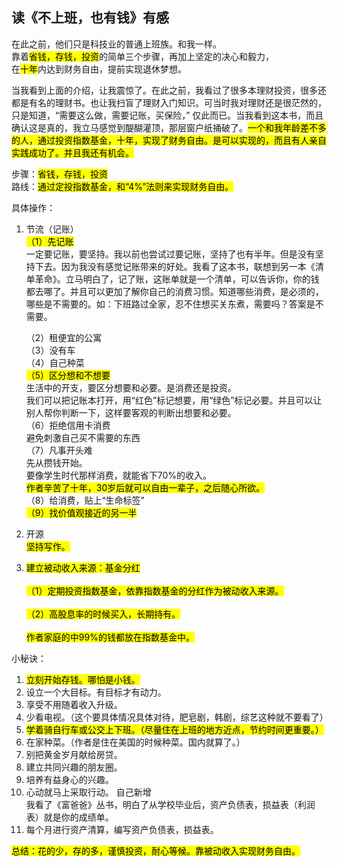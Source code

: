 <style type="text/css">
mark {
    background-color: yellow;
    color: black;
}
</style>

## 读《不上班，也有钱》有感
在此之前，他们只是科技业的普通上班族。和我一样。  
靠着<mark>省钱，存钱，投资</mark>的简单三个步骤，再加上坚定的决心和毅力，  
在<mark>十年</mark>内达到财务自由，提前实现退休梦想。  

当我看到上面的介绍，让我震惊了。在此之前，我看过了很多本理财投资，很多还都是有名的理财书。也让我扫盲了理财入门知识。可当时我对理财还是很茫然的，只是知道，“需要这么做，需要记账，买保险，”  仅此而已。当我看到这本书，而且确认这是真的，我立马感觉到醍醐灌顶，那层窗户纸捅破了。<mark>一个和我年龄差不多的人，通过投资指数基金，十年，实现了财务自由。是可以实现的，而且有人亲自实践成功了。并且我还有机会。</mark>

步骤：<mark>省钱，存钱，投资</mark>  
路线：<mark>通过定投指数基金，和“4%”法则来实现财务自由。</mark>

具体操作：

1. 节流（记账）  
 <mark>（1）先记账</mark>  
        一定要记账，要坚持。我以前也尝试过要记账，坚持了也有半年。但是没有坚持下去。因为我没有感觉记账带来的好处。我看了这本书，联想到另一本《清单革命》。立马明白了，记了账，这账单就是一个清单，可以告诉你，你的钱都去哪了。并且可以更加了解你自己的消费习惯。知道哪些消费，是必须的，哪些是不需要的。如：下班路过全家，忍不住想买关东煮，需要吗？答案是不需要。

    （2）租便宜的公寓  
    （3）没有车  
    （4）自己种菜  
  <mark>（5）区分想和不想要</mark>  
     生活中的开支，要区分想要和必要。是消费还是投资。  
     我们可以把记账本打开，用“红色”标记想要，用“绿色”标记必要。并且可以让别人帮你判断一下，这样要客观的判断出想要和必要。  
    （6）拒绝信用卡消费  
    避免刺激自己买不需要的东西  
    （7）凡事开头难  
    先从攒钱开始。  
    要像学生时代那样消费，就能省下70%的收入。  
    <mark>作者辛苦了十年，30岁后就可以自由一辈子，之后随心所欲。</mark>  
    （8）给消费，贴上“生命标签”  
    <mark>（9）找价值观接近的另一半</mark>  

2. 开源  
   <mark>坚持写作。</mark>

3. <mark>建立被动收入来源：基金分红<br>  
   （1）定期投资指数基金，依靠指数基金的分红作为被动收入来源。<br>  
   （2）高股息率的时候买入，长期持有。<br>  
作者家庭的中99%的钱都放在指数基金中。</mark>  


小秘诀：  
1. <mark>立刻开始存钱。哪怕是小钱。</mark>  
2. 设立一个大目标。有目标才有动力。
3. 享受不用随着收入升级。
4. 少看电视。（这个要具体情况具体对待，肥皂剧，韩剧，综艺这种就不要看了）  
5. <mark>学着骑自行车或公交上下班。（尽量住在上班的地方近点，节约时间更重要。）</mark>
6. 在家种菜。（作者是住在美国的时候种菜。国内就算了。）
7. 别把黄金岁月献给房贷。
8. 建立共同兴趣的朋友圈。
9. 培养有益身心的兴趣。
10. 心动就马上采取行动。
自己新增  
我看了《富爸爸》丛书，明白了从学校毕业后，资产负债表，损益表（利润表）就是你的成绩单。
11. 每个月进行资产清算，编写资产负债表，损益表。

<mark>总结：花的少，存的多，谨慎投资，耐心等候。靠被动收入实现财务自由。</mark>
